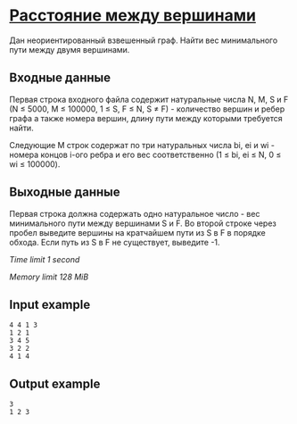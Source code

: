 # [Расстояние между вершинами](https://www.e-olymp.com/en/contests/9151/problems/79566)

Дан неориентированный взвешенный граф. Найти вес минимального пути между двумя вершинами.

## Входные данные

Первая строка входного файла содержит натуральные числа N, M, S и F (N ≤ 5000, M ≤ 100000, 1 ≤ S, F ≤ N, S ≠ F) - количество вершин и ребер графа а также номера вершин, длину пути между которыми требуется найти.

Следующие M строк содержат по три натуральных числа bi, ei и wi - номера концов i-ого ребра и его вес соответственно (1 ≤ bi, ei ≤ N, 0 ≤ wi ≤ 100000).

## Выходные данные

Первая строка должна содержать одно натуральное число - вес минимального пути между вершинами S и F. Во второй строке через пробел выведите вершины на кратчайшем пути из S в F в порядке обхода. Если путь из S в F не существует, выведите -1.

_Time limit 1 second_

_Memory limit 128 MiB_

## Input example
```
4 4 1 3
1 2 1
3 4 5
3 2 2
4 1 4
```

## Output example
```
3
1 2 3
```